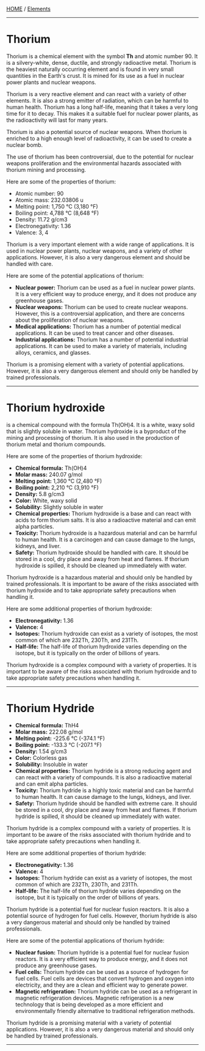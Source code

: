 [HOME](/README.md) / [Elements](/assets/docs/earth/elements/formation/readme.md)   

----------------------------------

# Thorium

Thorium is a chemical element with the symbol **Th** and atomic number 90. It is a silvery-white, dense, ductile, and strongly radioactive metal. Thorium is the heaviest naturally occurring element and is found in very small quantities in the Earth's crust. It is mined for its use as a fuel in nuclear power plants and nuclear weapons.

Thorium is a very reactive element and can react with a variety of other elements. It is also a strong emitter of radiation, which can be harmful to human health. Thorium has a long half-life, meaning that it takes a very long time for it to decay. This makes it a suitable fuel for nuclear power plants, as the radioactivity will last for many years.

Thorium is also a potential source of nuclear weapons. When thorium is enriched to a high enough level of radioactivity, it can be used to create a nuclear bomb.

The use of thorium has been controversial, due to the potential for nuclear weapons proliferation and the environmental hazards associated with thorium mining and processing.

Here are some of the properties of thorium:

* Atomic number: 90
* Atomic mass: 232.03806 u
* Melting point: 1,750 °C (3,180 °F)
* Boiling point: 4,788 °C (8,648 °F)
* Density: 11.72 g/cm3
* Electronegativity: 1.36
* Valence: 3, 4

Thorium is a very important element with a wide range of applications. It is used in nuclear power plants, nuclear weapons, and a variety of other applications. However, it is also a very dangerous element and should be handled with care.

Here are some of the potential applications of thorium:

* **Nuclear power:** Thorium can be used as a fuel in nuclear power plants. It is a very efficient way to produce energy, and it does not produce any greenhouse gases.
* **Nuclear weapons:** Thorium can be used to create nuclear weapons. However, this is a controversial application, and there are concerns about the proliferation of nuclear weapons.
* **Medical applications:** Thorium has a number of potential medical applications. It can be used to treat cancer and other diseases.
* **Industrial applications:** Thorium has a number of potential industrial applications. It can be used to make a variety of materials, including alloys, ceramics, and glasses.

Thorium is a promising element with a variety of potential applications. However, it is also a very dangerous element and should only be handled by trained professionals.

-----------------------------------

# Thorium hydroxide     

is a chemical compound with the formula Th(OH)4. It is a white, waxy solid that is slightly soluble in water. Thorium hydroxide is a byproduct of the mining and processing of thorium. It is also used in the production of thorium metal and thorium compounds.

Here are some of the properties of thorium hydroxide:

* **Chemical formula:** Th(OH)4
* **Molar mass:** 240.07 g/mol
* **Melting point:** 1,360 °C (2,480 °F)
* **Boiling point:** 2,210 °C (3,910 °F)
* **Density:** 5.8 g/cm3
* **Color:** White, waxy solid
* **Solubility:** Slightly soluble in water
* **Chemical properties:** Thorium hydroxide is a base and can react with acids to form thorium salts. It is also a radioactive material and can emit alpha particles.
* **Toxicity:** Thorium hydroxide is a hazardous material and can be harmful to human health. It is a carcinogen and can cause damage to the lungs, kidneys, and liver.
* **Safety:** Thorium hydroxide should be handled with care. It should be stored in a cool, dry place and away from heat and flames. If thorium hydroxide is spilled, it should be cleaned up immediately with water.

Thorium hydroxide is a hazardous material and should only be handled by trained professionals. It is important to be aware of the risks associated with thorium hydroxide and to take appropriate safety precautions when handling it.

Here are some additional properties of thorium hydroxide:

* **Electronegativity:** 1.36
* **Valence:** 4
* **Isotopes:** Thorium hydroxide can exist as a variety of isotopes, the most common of which are 232Th, 230Th, and 231Th.
* **Half-life:** The half-life of thorium hydroxide varies depending on the isotope, but it is typically on the order of billions of years.

Thorium hydroxide is a complex compound with a variety of properties. It is important to be aware of the risks associated with thorium hydroxide and to take appropriate safety precautions when handling it.

------------------------------------       

# Thorium Hydride   

* **Chemical formula:** ThH4
* **Molar mass:** 222.08 g/mol
* **Melting point:** -225.6 °C (-374.1 °F)
* **Boiling point:** -133.3 °C (-207.1 °F)
* **Density:** 1.54 g/cm3
* **Color:** Colorless gas
* **Solubility:** Insoluble in water
* **Chemical properties:** Thorium hydride is a strong reducing agent and can react with a variety of compounds. It is also a radioactive material and can emit alpha particles.
* **Toxicity:** Thorium hydride is a highly toxic material and can be harmful to human health. It can cause damage to the lungs, kidneys, and liver.
* **Safety:** Thorium hydride should be handled with extreme care. It should be stored in a cool, dry place and away from heat and flames. If thorium hydride is spilled, it should be cleaned up immediately with water.

Thorium hydride is a complex compound with a variety of properties. It is important to be aware of the risks associated with thorium hydride and to take appropriate safety precautions when handling it.

Here are some additional properties of thorium hydride:

* **Electronegativity:** 1.36
* **Valence:** 4
* **Isotopes:** Thorium hydride can exist as a variety of isotopes, the most common of which are 232Th, 230Th, and 231Th.
* **Half-life:** The half-life of thorium hydride varies depending on the isotope, but it is typically on the order of billions of years.

Thorium hydride is a potential fuel for nuclear fusion reactors. It is also a potential source of hydrogen for fuel cells. However, thorium hydride is also a very dangerous material and should only be handled by trained professionals.

Here are some of the potential applications of thorium hydride:

* **Nuclear fusion:** Thorium hydride is a potential fuel for nuclear fusion reactors. It is a very efficient way to produce energy, and it does not produce any greenhouse gases.
* **Fuel cells:** Thorium hydride can be used as a source of hydrogen for fuel cells. Fuel cells are devices that convert hydrogen and oxygen into electricity, and they are a clean and efficient way to generate power.
* **Magnetic refrigeration:** Thorium hydride can be used as a refrigerant in magnetic refrigeration devices. Magnetic refrigeration is a new technology that is being developed as a more efficient and environmentally friendly alternative to traditional refrigeration methods.

Thorium hydride is a promising material with a variety of potential applications. However, it is also a very dangerous material and should only be handled by trained professionals.

-----------------------------------
